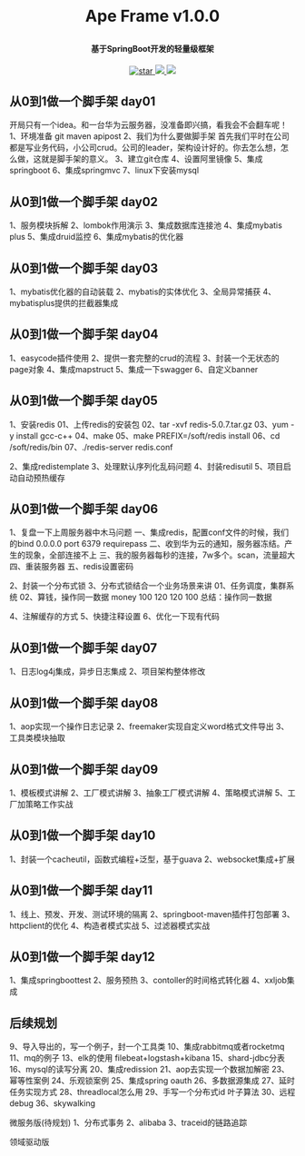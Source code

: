 <h1 align="center" style="margin: 30px 0 30px; font-weight: bold;">Ape Frame v1.0.0</h1>
<h4 align="center">基于SpringBoot开发的轻量级框架</h4>
<p align="center">
<a href='https://gitee.com/classicChickenWings/ape-frame/stargazers'>
<img src='https://gitee.com/classicChickenWings/ape-frame/badge/star.svg?theme=dark' alt='star'>
</a>
<a href="https://gitee.com/classicChickenWings/ape-frame">
<img src="https://img.shields.io/badge/version-v1.0-brightgreen.svg">
</a>
<a href="https://gitee.com/classicChickenWings/ape-frame">
<img src="https://img.shields.io/badge/微信-jingdianjichi-brightgreen.svg">
</a>
</p>

## 从0到1做一个脚手架 day01

开局只有一个idea。和一台华为云服务器，没准备即兴搞，看我会不会翻车呢！ 1、环境准备 git maven apipost 2、我们为什么要做脚手架
首先我们平时在公司都是写业务代码，小公司crud。公司的leader，架构设计好的。你去怎么想，怎么做，这就是脚手架的意义。 3、建立git仓库 4、设置阿里镜像 5、集成springboot 6、集成springmvc
7、linux下安装mysql

## 从0到1做一个脚手架 day02

1、服务模块拆解 2、lombok作用演示 3、集成数据库连接池 4、集成mybatis plus 5、集成druid监控 6、集成mybatis的优化器

## 从0到1做一个脚手架 day03

1、mybatis优化器的自动装载 2、mybatis的实体优化 3、全局异常捕获 4、mybatisplus提供的拦截器集成

## 从0到1做一个脚手架 day04

1、easycode插件使用 2、提供一套完整的crud的流程 3、封装一个无状态的page对象 4、集成mapstruct 5、集成一下swagger 6、自定义banner

## 从0到1做一个脚手架 day05

1、安装redis 01、上传redis的安装包 02、tar -xvf redis-5.0.7.tar.gz 03、yum -y install gcc-c++ 04、make 05、make PREFIX=/soft/redis
install 06、cd /soft/redis/bin 07、./redis-server redis.conf

2、集成redistemplate 3、处理默认序列化乱码问题 4、封装redisutil 5、项目启动自动预热缓存

## 从0到1做一个脚手架 day06

1、复盘一下上周服务器中木马问题 一、集成redis，配置conf文件的时候，我们的bind 0.0.0.0 port 6379 requirepass 二、收到华为云的通知，服务器冻结。产生的现象，全部连接不上
三、我的服务器每秒的连接，7w多个。scan，流量超大 四、重装服务器 五、redis设置密码

2、封装一个分布式锁 3、分布式锁结合一个业务场景来讲 01、任务调度，集群系统 02、算钱，操作同一数据 money 100 120 120 100 总结：操作同一数据

4、注解缓存的方式 5、快捷注释设置 6、优化一下现有代码

## 从0到1做一个脚手架 day07

1、日志log4j集成，异步日志集成 2、项目架构整体修改

## 从0到1做一个脚手架 day08

1、aop实现一个操作日志记录 2、freemaker实现自定义word格式文件导出 3、工具类模块抽取

## 从0到1做一个脚手架 day09

1、模板模式讲解 2、工厂模式讲解 3、抽象工厂模式讲解 4、策略模式讲解 5、工厂加策略工作实战

## 从0到1做一个脚手架 day10

1、封装一个cacheutil，函数式编程+泛型，基于guava 2、websocket集成+扩展

## 从0到1做一个脚手架 day11

1、线上、预发、开发、测试环境的隔离 2、springboot-maven插件打包部署 3、httpclient的优化 4、构造者模式实战 5、过滤器模式实战

## 从0到1做一个脚手架 day12

1、集成springboottest 2、服务预热 3、contoller的时间格式转化器 4、xxljob集成

## 后续规划

9、导入导出的，写一个例子，封一个工具类 10、集成rabbitmq或者rocketmq 11、mq的例子 13、elk的使用 filebeat+logstash+kibana 15、shard-jdbc分表 16、mysql的读写分离
20、集成redission 21、aop去实现一个数据加解密 23、幂等性案例 24、乐观锁案例 25、集成spring oauth 26、多数据源集成 27、延时任务实现方式 28、threadlocal怎么用 29、手写一个分布式id
叶子算法 30、远程debug 36、skywalking

微服务版(待规划)
1、分布式事务 2、alibaba 3、traceid的链路追踪

领域驱动版